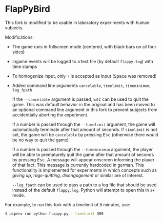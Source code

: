 FlapPyBird
===============

This fork is modified to be usable in laboratory experiments with human subjects.

Modifications:
- The game runs in fullscreen mode (centered, with black bars on all four sides)
- Ingame events will be logged to a text file (by default `flappy.log`) with time stamps
- To homogenize input, only <kbd>&uarr;</kbd> is accepted as input (<kbd>Space</kbd> was removed)
- Added command line arguments `cancelable`, `timelimit`, `timeminimum`, `log_fpath`

   If the `--cancelable` argument is passed, <kbd>Esc</kbd> can be used to quit the game. This was default behavior in the original and has been moved to an optional command line argument in this fork to prevent subjects from accidentially aborting the experiment.
   
   If a number is passed through the `--timelimit` argument, the game will automatically terminate after that amount of seconds. If `timelimit` is not set, the game will be `cancelable` by pressing <kbd>Esc</kbd> (otherwise there would be no way to quit the game)
   
   If a number is passed through the `--timeminimum` argument, the player will be able to prematurely quit the game after that amount of seconds by pressing <kbd>Esc</kbd>. A message will appear onscreen informing the player of that fact. This message is currently hardcoded in german. This functionality is implemented for experiments in which concepts such as *giving up*, *rage-quitting*, *disengagement* or similar are of interest.
   
   `--log_fpath` can be used to pass a path to a log file that should be used instead of the default `flappy.log`. Python will attempt to open this in `a+` mode.

For example, to run this fork with a timelimit of 5 minutes, use:

```bash
$ pipenv run python flappy.py --timelimit 300
```
